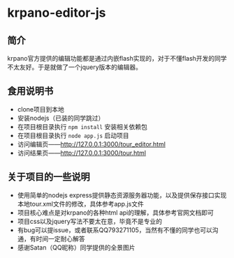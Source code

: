 # krpano-editor-js
## 简介
krpano官方提供的编辑功能都是通过内嵌flash实现的，对于不懂flash开发的同学不太友好。于是就做了一个jquery版本的编辑器。
## 食用说明书
+ clone项目到本地
+ 安装nodejs（已装的同学跳过）
+ 在项目根目录执行 `npm install` 安装相关依赖包
+ 在项目根目录执行 `node app.js` 启动项目
+ 访问编辑页——http://127.0.0.1:3000/tour_editor.html
+ 访问结果页——http://127.0.0.1:3000/tour.html
## 关于项目的一些说明
+ 使用简单的nodejs express提供静态资源服务器功能，以及提供保存接口实现本地tour.xml文件的修改，具体参考app.js文件
+ 项目核心难点是对krpano的各种html api的理解，具体参考官网文档即可
+ 项目css以及jquery写法不要太在意，毕竟不是专业的
+ 有bug可以提issue，或者联系QQ793271105，当然有不懂的同学也可以沟通，有时间一定耐心解答
+ 感谢Satan（QQ昵称）同学提供的全景图片
